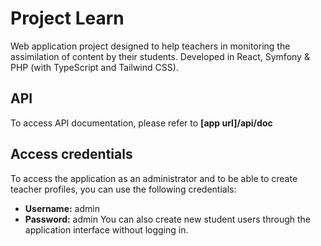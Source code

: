 # Project Learn
Web application project designed to help teachers in monitoring the assimilation of content by their students. Developed in React, Symfony & PHP (with TypeScript and Tailwind CSS).

## API
To access API documentation, please refer to **[app url]/api/doc**

## Access credentials
To access the application as an administrator and to be able to create teacher profiles, you can use the following credentials:
- **Username:** admin
- **Password:** admin
You can also create new student users through the application interface without logging in.